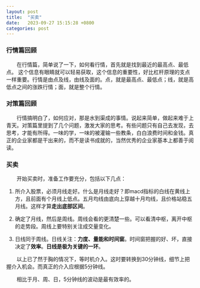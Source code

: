 ```yaml
---
layout: post
title:  "买卖"
date:   2023-09-27 15:15:28 +0800
categories: post
---
```


### 行情篇回顾

&#8195;&#8195;在行情篇，简单说了一下，如何看行情，首先就是找到最近的最高点、最低点。 这个信息有眼睛就可以轻易获取，这个信息的重要性，好比杠杆原理的支点一样重要。行情是由点及线，由线及面的。点，就是最高点、最低点；线，就是高低点之间的涨跌行情；面，就是整个行情。

### 对策篇回顾

&#8195;&#8195;行情搞明白了，如何应对，那是水到渠成的事情。说起来简单，做起来难于上青天。对策篇里提到了几个问题，激发大家的思考。有些问题只有自己去发现，去思考，才能有所得。一味的学，一味的被灌输一些教条，白白浪费时间和金钱。真正的企业家都是干出来的，而不是读书成就的，当然优秀的企业家基本上都善于阅读。

### 买卖

&#8195;&#8195;开始买卖时，准备工作要充分，包括以下几点：

1. 所介入股票，必须月线走好。什么是月线走好？即macd指标的白线在黄线上方，且前面有个月线上低点。五月均线由底向上穿越十月均线，且价格站稳五月线。这样才算**走出底部区间**。

2. 确定了月线，然后是周线。周线会看的更清楚一些。可以看清中枢，离开中枢的走势段。周线上要特别关注成交量变化。

3. 日线同于周线。日线关注：**力度、量能和时间窗**。时间窗把握的好、坏，直接决定了**效率**。**日线是极为关键的一环**。

&#8195;&#8195;以上已了然于胸的情况下，等时机介入。这时要转换到30分钟线，细节上把握介入机会。而真正的介入应根据5分钟线。

&#8195;&#8195;相比于月、周、日，5分钟线的波动是最有效率的。
